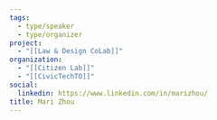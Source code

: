 ```yaml
---
tags:
  - type/speaker
  - type/organizer
project:
  - "[[Law & Design CoLab]]"
organization:
  - "[[Citizen Lab]]"
  - "[[CivicTechTO]]"
social:
  linkedin: https://www.linkedin.com/in/marizhou/
title: Mari Zhou
---
```


